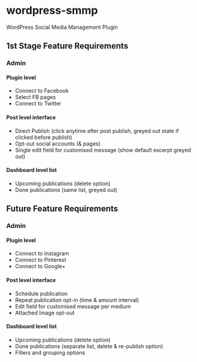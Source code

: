 # wordpress-smmp
WordPress Social Media Management Plugin

## 1st Stage Feature Requirements
### Admin
#### Plugin level
-	Connect to Facebook
-	Select FB pages
-	Connect to Twitter

#### Post level interface
-	Direct Publish (click anytime after post publish, greyed out state if clicked before publish)
-	Opt-out social accounts (& pages)
-	Single edit field for customised message (show default excerpt greyed out)

#### Dashboard level list
-	Upcoming publications (delete option)
-	Done publications (same list, greyed out)

## Future Feature Requirements
### Admin
#### Plugin level
-	Connect to Instagram
-	Connect to Pinterest
-	Connect to Google+

#### Post level interface
-	Schedule publication
-	Repeat publication opt-in (time & amount interval)
-	Edit field for customised message per medium
-	Attached Image opt-out

#### Dashboard level list
-	Upcoming publications (delete option)
-	Done publications (separate list, delete & re-publish option)
-	Filters and grouping options
